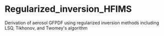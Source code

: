 # Regularized_inversion_HFIMS

Derivation of aerosol GFPDF using regularized inversion methods including LSQ, Tikhonov, and Twomey's algorithm 
